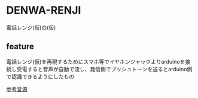 # DENWA-RENJI

電話レンジ(仮)の(仮)

## feature

電話レンジ(仮)を再現するためにスマホ等でイヤホンジャックよりarduinoを接続し受電すると音声が自動で流し、発信側でプッシュトーンを送るとarduino側で認識できるようにしたもの

[参考音源](https://1drv.ms/u/s!AjrdNwEZ9ty_z19HOkNXoMeboqNW?e=0l4LbX)

